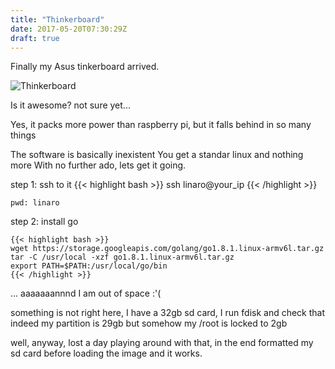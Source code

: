 ```yaml
---
title: "Thinkerboard"
date: 2017-05-20T07:30:29Z
draft: true
---
```


Finally my Asus tinkerboard arrived.

![Thinkerboard](https://www.distrelec.ch/Web/WebShopImages/landscape_large/5-/01/Asus_TinkerBoard_30083025-01.jpg)


Is it awesome?
not sure yet...

Yes, it packs more power than raspberry pi, but it falls behind in so many things

The software is basically inexistentYou get a standar linux and nothing more
With no further ado, lets get it going.

step 1: ssh to it
	{{< highlight bash >}}
	ssh linaro@your_ip
	{{< /highlight >}}
	
	pwd: linaro

step 2: install go

	{{< highlight bash >}}
	wget https://storage.googleapis.com/golang/go1.8.1.linux-armv6l.tar.gz
	tar -C /usr/local -xzf go1.8.1.linux-armv6l.tar.gz
	export PATH=$PATH:/usr/local/go/bin
	{{< /highlight >}}

... aaaaaaannnd I am out of space :'(

something is not right here, I have a 32gb sd card,I run fdisk and check that indeed my partition is 29gbbut somehow my /root is locked to 2gbwell, anyway, lost a day playing around with that,in the end formatted my sd card before loading the imageand it works.
